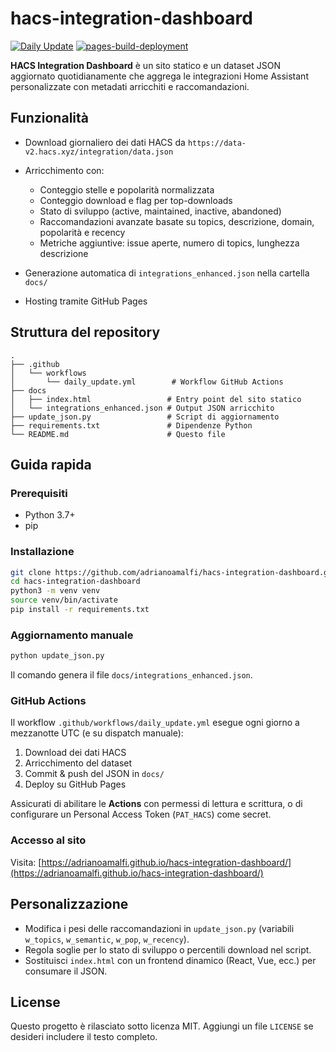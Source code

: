 # hacs-integration-dashboard

[![Daily Update](https://github.com/adrianoamalfi/hacs-integration-dashboard/actions/workflows/daily_update.yml/badge.svg)](https://github.com/adrianoamalfi/hacs-integration-dashboard/actions)
[![pages-build-deployment](https://github.com/adrianoamalfi/hacs-integration-dashboard/actions/workflows/pages/pages-build-deployment/badge.svg)](https://github.com/adrianoamalfi/hacs-integration-dashboard/actions/workflows/pages/pages-build-deployment)

**HACS Integration Dashboard** è un sito statico e un dataset JSON aggiornato quotidianamente che aggrega le integrazioni Home Assistant personalizzate con metadati arricchiti e raccomandazioni.

## Funzionalità

* Download giornaliero dei dati HACS da `https://data-v2.hacs.xyz/integration/data.json`
* Arricchimento con:

  * Conteggio stelle e popolarità normalizzata
  * Conteggio download e flag per top-downloads
  * Stato di sviluppo (active, maintained, inactive, abandoned)
  * Raccomandazioni avanzate basate su topics, descrizione, domain, popolarità e recency
  * Metriche aggiuntive: issue aperte, numero di topics, lunghezza descrizione
* Generazione automatica di `integrations_enhanced.json` nella cartella `docs/`
* Hosting tramite GitHub Pages

## Struttura del repository

```
.
├── .github
│   └── workflows
│       └── daily_update.yml        # Workflow GitHub Actions
├── docs
│   ├── index.html                 # Entry point del sito statico
│   └── integrations_enhanced.json # Output JSON arricchito
├── update_json.py                 # Script di aggiornamento
├── requirements.txt               # Dipendenze Python
└── README.md                      # Questo file
```

## Guida rapida

### Prerequisiti

* Python 3.7+
* pip

### Installazione

```bash
git clone https://github.com/adrianoamalfi/hacs-integration-dashboard.git
cd hacs-integration-dashboard
python3 -m venv venv
source venv/bin/activate
pip install -r requirements.txt
```

### Aggiornamento manuale

```bash
python update_json.py
```

Il comando genera il file `docs/integrations_enhanced.json`.

### GitHub Actions

Il workflow `.github/workflows/daily_update.yml` esegue ogni giorno a mezzanotte UTC (e su dispatch manuale):

1. Download dei dati HACS
2. Arricchimento del dataset
3. Commit & push del JSON in `docs/`
4. Deploy su GitHub Pages

Assicurati di abilitare le **Actions** con permessi di lettura e scrittura, o di configurare un Personal Access Token (`PAT_HACS`) come secret.

### Accesso al sito

Visita:
[https://adrianoamalfi.github.io/hacs-integration-dashboard/](https://adrianoamalfi.github.io/hacs-integration-dashboard/)

## Personalizzazione

* Modifica i pesi delle raccomandazioni in `update_json.py` (variabili `w_topics`, `w_semantic`, `w_pop`, `w_recency`).
* Regola soglie per lo stato di sviluppo o percentili download nel script.
* Sostituisci `index.html` con un frontend dinamico (React, Vue, ecc.) per consumare il JSON.

## License

Questo progetto è rilasciato sotto licenza MIT. Aggiungi un file `LICENSE` se desideri includere il testo completo.
